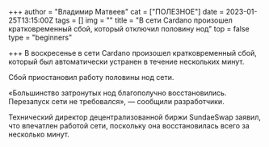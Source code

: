 +++
author = "Владимир Матвеев"
cat = ["ПОЛЕЗНОЕ"]
date = 2023-01-25T13:15:00Z
tags = []
img = ""
title = "В сети Cardano произошел кратковременный сбой, который отключил половину нод"
top = false
type = "beginners"

+++
В воскресенье в сети Cardano произошел кратковременный сбой, который был автоматически устранен в течение нескольких минут.

Сбой приостановил работу половины нод сети.

«Большинство затронутых нод благополучно восстановились. Перезапуск сети не требовался», — сообщили разработчики.

Технический директор децентрализованной биржи SundaeSwap заявил, что впечатлен работой сети, поскольку она восстановилась всего за несколько минут.